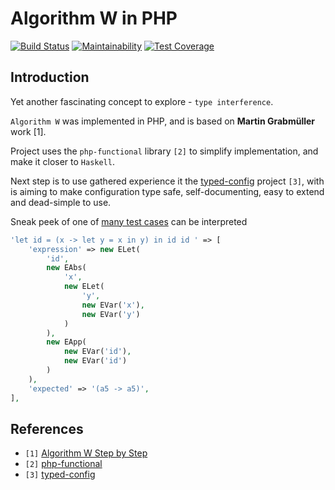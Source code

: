 # Algorithm W in PHP 
[![Build Status](https://travis-ci.org/widmogrod/php-algorithm-w.svg?branch=master)](https://travis-ci.org/widmogrod/php-algorithm-w) 
[![Maintainability](https://api.codeclimate.com/v1/badges/70bd6fed8962454e4c70/maintainability)](https://codeclimate.com/github/widmogrod/php-algorithm-w/maintainability)
[![Test Coverage](https://api.codeclimate.com/v1/badges/70bd6fed8962454e4c70/test_coverage)](https://codeclimate.com/github/widmogrod/php-algorithm-w/test_coverage)

## Introduction

Yet another fascinating concept to explore - `type interference`.

`Algorithm W` was implemented in PHP, and is based on **Martin Grabmüller** work [1].

Project uses the `php-functional` library `[2]` to simplify implementation, and make it closer to `Haskell`.

Next step is to use gathered experience it the [typed-config](https://github.com/widmogrod/typed-config) project `[3]`,
with is aiming to make configuration type safe, self-documenting, easy to extend and dead-simple to use.

Sneak peek of one of [many test cases](./src/AlgorithmW/AlgorithmWTest.php) can be interpreted
```php
'let id = (x -> let y = x in y) in id id ' => [
    'expression' => new ELet(
        'id',
        new EAbs(
            'x',
            new ELet(
                'y',
                new EVar('x'),
                new EVar('y')
            )
        ),
        new EApp(
            new EVar('id'),
            new EVar('id')
        )
    ),
    'expected' => '(a5 -> a5)',
],
```

## References
- `[1]` [Algorithm W Step by Step](https://github.com/mgrabmueller/AlgorithmW)
- `[2]` [php-functional](https://github.com/widmogrod/php-functional)
- `[3]` [typed-config](https://github.com/widmogrod/typed-config)